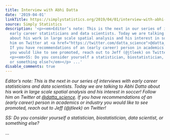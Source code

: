 ```yaml
---
title: Interview with Abhi Datta
date: '2019-04-01'
linkTitle: https://simplystatistics.org/2019/04/01/interview-with-abhi-datta/
source: Simply Statistics
description: '<p><em>Editor’s note: This is the next in our series of interviews with
  early career statisticians and data scientists. Today we are talking to Abhi Datta
  about his work in large scale spatial analysis and his interest in soccer! Follow
  him on Twitter at <a href="https://twitter.com/datta_science">@datta_science</a>.
  If you have recommendations of an (early career) person in academics or industry
  you would like to see promoted, reach out to Jeff (@jtleek) on Twitter!</em></p>
  <p><em>SS: Do you consider yourself a statistician, biostatistician, data scientist,
  or something else?</em></p> ...'
disable_comments: true
---
```

<p><em>Editor’s note: This is the next in our series of interviews with early career statisticians and data scientists. Today we are talking to Abhi Datta about his work in large scale spatial analysis and his interest in soccer! Follow him on Twitter at <a href="https://twitter.com/datta_science">@datta_science</a>. If you have recommendations of an (early career) person in academics or industry you would like to see promoted, reach out to Jeff (@jtleek) on Twitter!</em></p> <p><em>SS: Do you consider yourself a statistician, biostatistician, data scientist, or something else?</em></p> ...